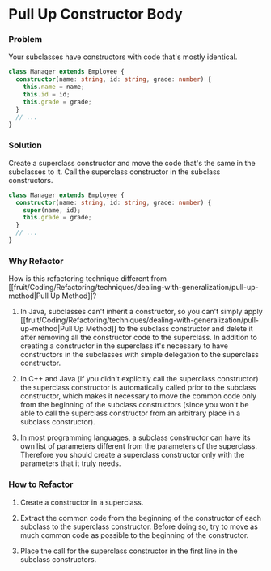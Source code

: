 # Pull Up Constructor Body

### Problem

Your subclasses have constructors with code that's mostly identical.

```ts
class Manager extends Employee {
  constructor(name: string, id: string, grade: number) {
    this.name = name;
    this.id = id;
    this.grade = grade;
  }
  // ...
}
```

### Solution

Create a superclass constructor and move the code that's the same in the subclasses to it. Call the superclass constructor in the subclass
constructors.

```ts
class Manager extends Employee {
  constructor(name: string, id: string, grade: number) {
    super(name, id);
    this.grade = grade;
  }
  // ...
}
```

### Why Refactor

How is this refactoring technique different from [[fruit/Coding/Refactoring/techniques/dealing-with-generalization/pull-up-method|Pull Up Method]]?

1. In Java, subclasses can't inherit a constructor, so you can't simply apply [[fruit/Coding/Refactoring/techniques/dealing-with-generalization/pull-up-method|Pull Up Method]] to the subclass constructor and delete it after removing all the constructor code to the superclass. In addition to creating a constructor in the superclass it's necessary to have constructors in the subclasses with simple delegation to the superclass constructor.

2. In C++ and Java (if you didn't explicitly call the superclass constructor) the superclass constructor is automatically called prior to the subclass constructor, which makes it necessary to move the common code only from the beginning of the subclass constructors (since you won't be able to call the superclass constructor from an arbitrary place in a subclass constructor).

3. In most programming languages, a subclass constructor can have its own list of parameters different from the parameters of the superclass. Therefore you should create a superclass constructor only with the parameters that it truly needs.

### How to Refactor

1. Create a constructor in a superclass.

2. Extract the common code from the beginning of the constructor of each subclass to the superclass constructor. Before doing so, try to move as much common code as possible to the beginning of the constructor.

3. Place the call for the superclass constructor in the first line in the subclass constructors.
